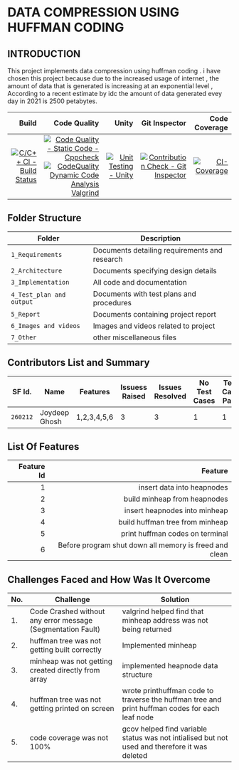 # DATA COMPRESSION USING HUFFMAN CODING 
## INTRODUCTION 

This project implements data compression using huffman coding . i have chosen this project because due to the increased usage of internet , the amount of data that is generated is increasing at an exponential level , According to a recent estimate by idc the amount of data generated evey day in 2021 is 2500 petabytes. 



Build | Code Quality | Unity | Git Inspector| Code Coverage
|---------:|------------:|-----------:|-----------:|----------------:|
| [![C/C++ CI - Build Status](https://github.com/joydeep2899/260212_miniproject/actions/workflows/c-cpp.yml/badge.svg?branch=main&event=push)](https://github.com/joydeep2899/260212_miniproject/actions/workflows/c-cpp.yml) | [![Code Quality - Static Code - Cppcheck](https://github.com/joydeep2899/260212_miniproject/actions/workflows/arc-cppcheck.yml/badge.svg?branch=main&event=push)](https://github.com/joydeep2899/260212_miniproject/actions/workflows/arc-cppcheck.yml)[![CodeQuality Dynamic Code Analysis Valgrind](https://github.com/joydeep2899/260212_miniproject/actions/workflows/arc-dynamic-code-quality.yml/badge.svg?branch=main&event=push)](https://github.com/joydeep2899/260212_miniproject/actions/workflows/arc-dynamic-code-quality.yml)| [![Unit Testing - Unity](https://github.com/joydeep2899/260212_miniproject/actions/workflows/arc-unity.yml/badge.svg?branch=main&event=push)](https://github.com/joydeep2899/260212_miniproject/actions/workflows/arc-unity.yml)  |   [![Contribution Check - Git Inspector](https://github.com/joydeep2899/260212_miniproject/actions/workflows/arc-gitinspector.yml/badge.svg?branch=main&event=push)](https://github.com/joydeep2899/260212_miniproject/actions/workflows/arc-gitinspector.yml)| [![CI-Coverage](https://github.com/joydeep2899/260212_miniproject/actions/workflows/arc-code-coverage.yml/badge.svg?branch=main&event=push)](https://github.com/joydeep2899/260212_miniproject/actions/workflows/arc-code-coverage.yml)











## Folder Structure
Folder             | Description
-------------------| -----------------------------------------
`1_Requirements`   | Documents detailing requirements and research
`2_Architecture`         | Documents specifying design details
`3_Implementation` | All code and documentation
`4_Test_plan and output`      | Documents with test plans and procedures
`5_Report`      | Documents containing project report
`6_Images and videos `      | Images and videos related to project 
`7_Other`      | other miscellaneous files 

## Contributors List and Summary

SF Id. |  Name   |    Features    | Issuess Raised |Issues Resolved|No Test Cases|Test Case Pass
-------|---------|----------------|----------------|---------------|-------------|--------------
`260212` | Joydeep Ghosh  | 1,2,3,4,5,6  | 3     | 3   |1   |1    
   
## List  Of Features 
| Feature Id | Feature |
| -----------:|---------:|
|1| insert data into heapnodes |
|2| build minheap from heapnodes |
|3| insert heapnodes  into minheap |
|4| build huffman tree from minheap |
|5| print huffman codes on terminal |
|6| Before program shut down all memory is freed and clean |



## Challenges Faced and How Was It Overcome
| No. | Challenge | Solution
|-----|-----------|--------
|1. | Code Crashed without any error message (Segmentation Fault) | valgrind helped find that minheap address was not being returned 
|2. | huffman tree was not getting built correctly | Implemented minheap |
|3. | minheap was not getting created directly from array | implemented heapnode data structure 
|4. | huffman tree was not getting printed on screen  | wrote printhuffman code to traverse the huffman tree and print huffman codes for each leaf node 
|5. | code coverage was not 100%  |  gcov helped find variable status was not intialised but not used and therefore it was deleted 
